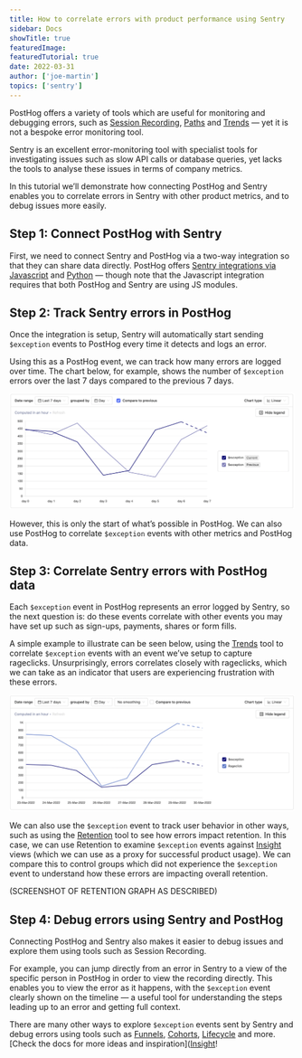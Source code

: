 ```yaml
---
title: How to correlate errors with product performance using Sentry
sidebar: Docs
showTitle: true
featuredImage: 
featuredTutorial: true
date: 2022-03-31
author: ['joe-martin']
topics: ['sentry']
---
```


PostHog offers a variety of tools which are useful for monitoring and debugging errors, such as [Session Recording](/docs/user-guides/session-recording), [Paths](/docs/user-guides/paths) and [Trends](/docs/user-guides/trends) — yet it is not a bespoke error monitoring tool. 

Sentry is an excellent error-monitoring tool with specialist tools for investigating issues such as slow API calls or database queries, yet lacks the tools to analyse these issues in terms of company metrics. 

In this tutorial we’ll demonstrate how connecting PostHog and Sentry enables you to correlate errors in Sentry with other product metrics, and to debug issues more easily. 

## Step 1: Connect PostHog with Sentry

First, we need to connect Sentry and PostHog via a two-way integration so that they can share data directly. PostHog offers [Sentry integrations via Javascript](/docs/integrate/third-party/sentry#installation) and [Python](/docs/integrate/server/python#sentry) — though note that the Javascript integration requires that both PostHog and Sentry are using JS modules. 

## Step 2: Track Sentry errors in PostHog

Once the integration is setup, Sentry will automatically start sending ```$exception``` events to PostHog every time it detects and logs an error. 

Using this as a PostHog event, we can track how many errors are logged over time. The chart below, for example, shows the number of ```$exception``` errors over the last 7 days compared to the previous 7 days. 

![Sentry Error Tracking in PostHog](../images/tutorials/sentry/trend-error-sentry.png)

However, this is only the start of what’s possible in PostHog. We can also use PostHog to correlate ```$exception``` events with other metrics and PostHog data. 

## Step 3: Correlate Sentry errors with PostHog data

Each ```$exception``` event in PostHog represents an error logged by Sentry, so the next question is: do these events correlate with other events you may have set up such as sign-ups, payments, shares or form fills. 

A simple example to illustrate can be seen below, using the [Trends](/docs/user-guides/trends) tool to correlate ```$exception``` events with an event we’ve setup to capture rageclicks. Unsurprisingly, errors correlates closely with rageclicks, which we can take as an indicator that users are experiencing frustration with these errors. 

![Rageclicks and Error Tracking in PostHog](../images/tutorials/sentry/trend-rage-error.png)

We can also use the ```$exception``` event to track user behavior in other ways, such as using the [Retention](/docs/user-guides/retention) tool to see how errors impact retention. In this case, we can use Retention to examine ```$exception``` events against [Insight](/docs/user-guides/insights) views (which we can use as a proxy for successful product usage). We can compare this to control groups which did not experience the ```$exception``` event to understand how these errors are impacting overall retention. 

(SCREENSHOT OF RETENTION GRAPH AS DESCRIBED)

## Step 4: Debug errors using Sentry and PostHog

Connecting PostHog and Sentry also makes it easier to debug issues and explore them using tools such as Session Recording.

For example, you can jump directly from an error in Sentry to a view of the specific person in PostHog in order to view the recording directly. This enables you to view the error as it happens, with the ```$exception``` event clearly shown on the timeline — a useful tool for understanding the steps leading up to an error and getting full context. 

There are many other ways to explore ```$exception``` events sent by Sentry and debug errors using tools such as [Funnels](/docs/user-guides/funnels), [Cohorts](/docs/user-guides/cohorts), [Lifecycle](/docs/user-guides/lifecycle) and more. [Check the docs for more ideas and inspiration]([Insight](/docs)!
